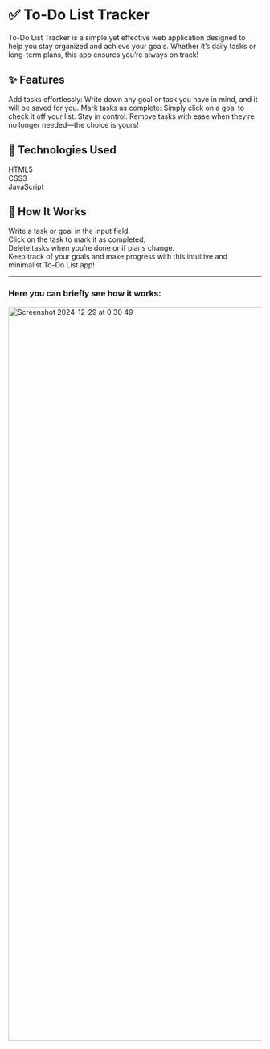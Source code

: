 # ✅ To-Do List Tracker

To-Do List Tracker is a simple yet effective web application designed to help you stay organized and achieve your goals. Whether it’s daily tasks or long-term plans, this app ensures you’re always on track!

## ✨ Features
Add tasks effortlessly: Write down any goal or task you have in mind, and it will be saved for you.
Mark tasks as complete: Simply click on a goal to check it off your list.
Stay in control: Remove tasks with ease when they’re no longer needed—the choice is yours!

## 🚀 Technologies Used
HTML5<br>
CSS3<br>
JavaScript

## 🌟 How It Works
Write a task or goal in the input field.<br>
Click on the task to mark it as completed.<br>
Delete tasks when you’re done or if plans change.<br>
Keep track of your goals and make progress with this intuitive and minimalist To-Do List app! <hr>

### Here you can briefly see how it works: <br>
<img width="1462" alt="Screenshot 2024-12-29 at 0 30 49" src="https://github.com/user-attachments/assets/4fb827b3-69d9-4024-878a-ffe18a059ed4" />
